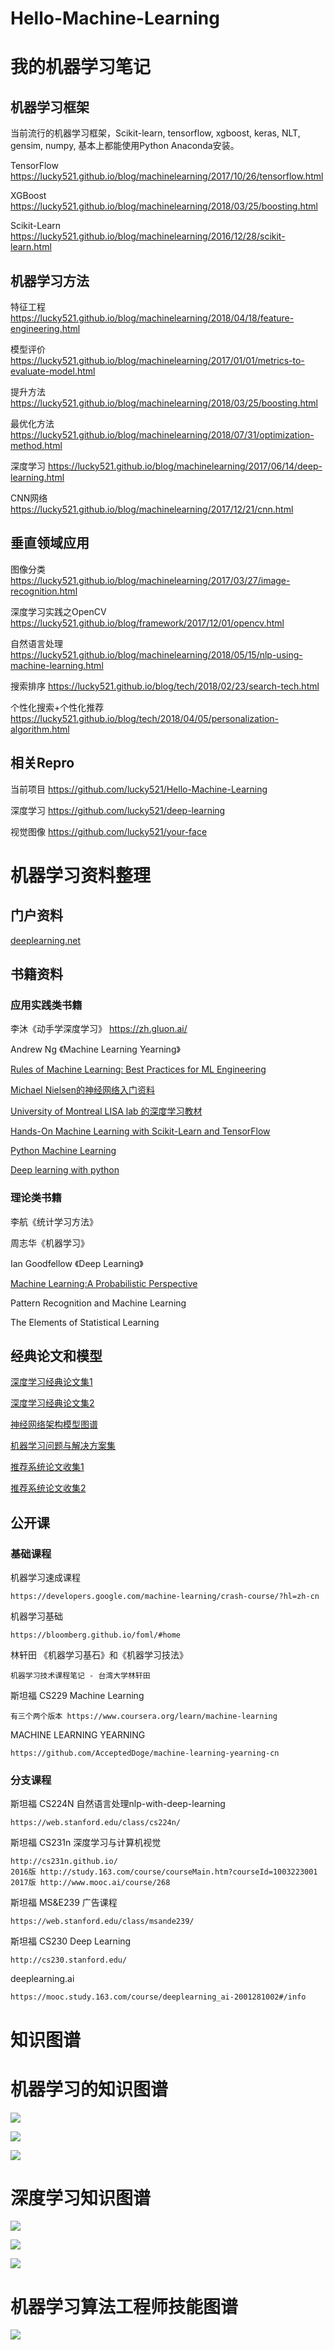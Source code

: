 # Hello-Machine-Learning



# 我的机器学习笔记

## 机器学习框架

当前流行的机器学习框架，Scikit-learn, tensorflow, xgboost, keras, NLT, gensim, numpy, 基本上都能使用Python Anaconda安装。

TensorFlow
https://lucky521.github.io/blog/machinelearning/2017/10/26/tensorflow.html

XGBoost
https://lucky521.github.io/blog/machinelearning/2018/03/25/boosting.html

Scikit-Learn
https://lucky521.github.io/blog/machinelearning/2016/12/28/scikit-learn.html


## 机器学习方法

特征工程
https://lucky521.github.io/blog/machinelearning/2018/04/18/feature-engineering.html

模型评价
https://lucky521.github.io/blog/machinelearning/2017/01/01/metrics-to-evaluate-model.html

提升方法
https://lucky521.github.io/blog/machinelearning/2018/03/25/boosting.html

最优化方法
https://lucky521.github.io/blog/machinelearning/2018/07/31/optimization-method.html

深度学习
https://lucky521.github.io/blog/machinelearning/2017/06/14/deep-learning.html

CNN网络
https://lucky521.github.io/blog/machinelearning/2017/12/21/cnn.html


## 垂直领域应用

图像分类
https://lucky521.github.io/blog/machinelearning/2017/03/27/image-recognition.html

深度学习实践之OpenCV
https://lucky521.github.io/blog/framework/2017/12/01/opencv.html

自然语言处理
https://lucky521.github.io/blog/machinelearning/2018/05/15/nlp-using-machine-learning.html

搜索排序
https://lucky521.github.io/blog/tech/2018/02/23/search-tech.html

个性化搜索+个性化推荐
https://lucky521.github.io/blog/tech/2018/04/05/personalization-algorithm.html

## 相关Repro

当前项目
https://github.com/lucky521/Hello-Machine-Learning

深度学习
https://github.com/lucky521/deep-learning

视觉图像
https://github.com/lucky521/your-face






# 机器学习资料整理

## 门户资料

[deeplearning.net](http://deeplearning.net/)


## 书籍资料

### 应用实践类书籍

李沐《动手学深度学习》 https://zh.gluon.ai/

Andrew Ng 《Machine Learning Yearning》

[Rules of Machine Learning: Best Practices for ML Engineering](https://developers.google.com/machine-learning/guides/rules-of-ml/)

[Michael Nielsen的神经网络入门资料](http://neuralnetworksanddeeplearning.com/about.html)

[University of Montreal LISA lab 的深度学习教材](http://deeplearning.net/tutorial/deeplearning.pdf)

[Hands-On Machine Learning with Scikit-Learn and TensorFlow](https://github.com/ageron/handson-ml)

[Python Machine Learning](https://github.com/rasbt/python-machine-learning-book)

[Deep learning with python](https://github.com/fchollet/deep-learning-with-python-notebooks)



### 理论类书籍

李航《统计学习方法》

周志华《机器学习》

Ian Goodfellow 《Deep Learning》

[Machine Learning:A Probabilistic Perspective](https://www.cs.ubc.ca/~murphyk/MLbook/)

Pattern Recognition and Machine Learning

The Elements of Statistical Learning


## 经典论文和模型

[深度学习经典论文集1](https://github.com/songrotek/Deep-Learning-Papers-Reading-Roadmap)

[深度学习经典论文集2](https://github.com/terryum/awesome-deep-learning-papers)

[神经网络架构模型图谱](https://github.com/hunkim/deep_architecture_genealogy)

[机器学习问题与解决方案集](https://github.com/RedditSota/state-of-the-art-result-for-machine-learning-problems)

[推荐系统论文收集1](https://github.com/wzhe06/Reco-papers)

[推荐系统论文收集2](https://github.com/hongleizhang/RSPapers)




## 公开课

### 基础课程

机器学习速成课程

    https://developers.google.com/machine-learning/crash-course/?hl=zh-cn

机器学习基础

    https://bloomberg.github.io/foml/#home

林轩田 《机器学习基石》和《机器学习技法》  

    机器学习技术课程笔记 - 台湾大学林轩田

斯坦福 CS229 Machine Learning

    有三个两个版本 https://www.coursera.org/learn/machine-learning

MACHINE LEARNING YEARNING

    https://github.com/AcceptedDoge/machine-learning-yearning-cn

### 分支课程 

斯坦福 CS224N 自然语言处理nlp-with-deep-learning

    https://web.stanford.edu/class/cs224n/

斯坦福 CS231n 深度学习与计算机视觉

    http://cs231n.github.io/
    2016版 http://study.163.com/course/courseMain.htm?courseId=1003223001
    2017版 http://www.mooc.ai/course/268

斯坦福 MS&E239 广告课程

    https://web.stanford.edu/class/msande239/

斯坦福 CS230 Deep Learning

    http://cs230.stanford.edu/
    
deeplearning.ai

    https://mooc.study.163.com/course/deeplearning_ai-2001281002#/info








# 知识图谱

# 机器学习的知识图谱

![](images/feature-process.jpg)

![](images/ml-process.jpg)

![](images/ml_map.png)



# 深度学习知识图谱

![](images/nn-history.jpg)


![](images/nn-arch.jpg)

![](images/nns.jpg)


# 机器学习算法工程师技能图谱

![](images/tech-tree.jpeg)
